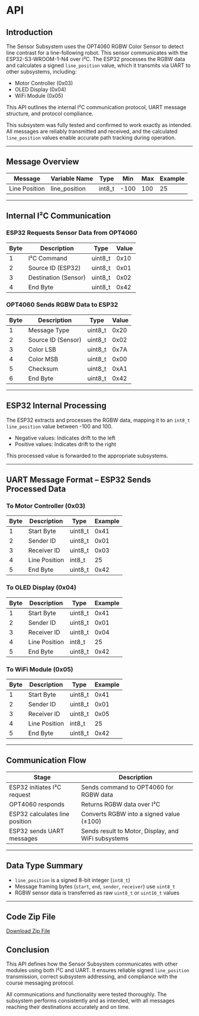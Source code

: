 # API

## Introduction  
The Sensor Subsystem uses the OPT4060 RGBW Color Sensor to detect line contrast for a line-following robot. This sensor communicates with the ESP32-S3-WROOM-1-N4 over I²C. The ESP32 processes the RGBW data and calculates a signed `line_position` value, which it transmits via UART to other subsystems, including:

- Motor Controller (0x03)  
- OLED Display (0x04)  
- WiFi Module (0x05)  

This API outlines the internal I²C communication protocol, UART message structure, and protocol compliance.

This subsystem was fully tested and confirmed to work exactly as intended. All messages are reliably transmitted and received, and the calculated `line_position` values enable accurate path tracking during operation.

---

## Message Overview  
| Message         | Variable Name | Type   | Min   | Max   | Example |
|------------------|----------------|--------|--------|--------|---------|
| Line Position    | line_position  | int8_t | -100  | 100   | 25      |

---

## Internal I²C Communication  

### ESP32 Requests Sensor Data from OPT4060  
| Byte | Description     | Type     | Value  |
|------|------------------|----------|--------|
| 1    | I²C Command      | uint8_t  | 0x10   |
| 2    | Source ID (ESP32) | uint8_t | 0x01   |
| 3    | Destination (Sensor) | uint8_t | 0x02 |
| 4    | End Byte         | uint8_t  | 0x42   |

### OPT4060 Sends RGBW Data to ESP32  
| Byte | Description     | Type     | Value  |
|------|------------------|----------|--------|
| 1    | Message Type     | uint8_t  | 0x20   |
| 2    | Source ID (Sensor) | uint8_t | 0x02  |
| 3    | Color LSB        | uint8_t  | 0x7A   |
| 4    | Color MSB        | uint8_t  | 0x00   |
| 5    | Checksum         | uint8_t  | 0xA1   |
| 6    | End Byte         | uint8_t  | 0x42   |

---

## ESP32 Internal Processing  
The ESP32 extracts and processes the RGBW data, mapping it to an `int8_t` `line_position` value between -100 and 100.

- Negative values: Indicates drift to the left  
- Positive values: Indicates drift to the right  

This processed value is forwarded to the appropriate subsystems.

---

## UART Message Format – ESP32 Sends Processed Data  

### To Motor Controller (0x03)  
| Byte | Description   | Type    | Example |
|------|----------------|---------|---------|
| 1    | Start Byte     | uint8_t | 0x41    |
| 2    | Sender ID      | uint8_t | 0x01    |
| 3    | Receiver ID    | uint8_t | 0x03    |
| 4    | Line Position  | int8_t  | 25      |
| 5    | End Byte       | uint8_t | 0x42    |

### To OLED Display (0x04)  
| Byte | Description   | Type    | Example |
|------|----------------|---------|---------|
| 1    | Start Byte     | uint8_t | 0x41    |
| 2    | Sender ID      | uint8_t | 0x01    |
| 3    | Receiver ID    | uint8_t | 0x04    |
| 4    | Line Position  | int8_t  | 25      |
| 5    | End Byte       | uint8_t | 0x42    |

### To WiFi Module (0x05)  
| Byte | Description   | Type    | Example |
|------|----------------|---------|---------|
| 1    | Start Byte     | uint8_t | 0x41    |
| 2    | Sender ID      | uint8_t | 0x01    |
| 3    | Receiver ID    | uint8_t | 0x05    |
| 4    | Line Position  | int8_t  | 25      |
| 5    | End Byte       | uint8_t | 0x42    |

---

## Communication Flow  
| Stage                         | Description                                 |
|-------------------------------|---------------------------------------------|
| ESP32 initiates I²C request   | Sends command to OPT4060 for RGBW data      |
| OPT4060 responds              | Returns RGBW data over I²C                  |
| ESP32 calculates line position | Converts RGBW into a signed value (±100)   |
| ESP32 sends UART messages     | Sends result to Motor, Display, and WiFi subsystems |

---

## Data Type Summary  
- `line_position` is a signed 8-bit integer (`int8_t`)  
- Message framing bytes (`start`, `end`, `sender`, `receiver`) use `uint8_t`  
- RGBW sensor data is transferred as raw `uint8_t` or `uint16_t` values  

---
## Code Zip File
[Download Zip File](images/API-SENSOR-DD-main.zip)




## Conclusion  
This API defines how the Sensor Subsystem communicates with other modules using both I²C and UART. It ensures reliable signed `line_position` transmission, correct subsystem addressing, and compliance with the course messaging protocol.  

All communications and functionality were tested thoroughly. The subsystem performs consistently and as intended, with all messages reaching their destinations accurately and on time.
